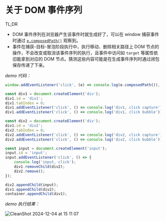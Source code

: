 # 关于 DOM 事件序列

TL;DR

- DOM 事件序列在浏览器产生该事件时就生成好了，可以在 window 捕获事件时通过 [`e.composedPath()`](https://stackoverflow.com/questions/26195091/determine-event-path-in-dom-event-bubbling) 观察到。
- 事件在捕获-目标-冒泡阶段执行中，执行移动、删除相关路径上 DOM 节点的操作，不会改变或取消该事件序列的执行，且事件中访问如 `target` 等属性依旧能拿到对应的 DOM 节点。猜测这些内容可能是在生成事件序列时通过闭包保存传递了下来。

_demo 代码：_

```ts
window.addEventListener('click', (e) => console.log(e.composedPath()), true);

const div1 = document.createElement('div');
div1.id = 'div1';
div1.tabIndex = 0;
div1.addEventListener('click', () => console.log('div1, click capture'), true);
div1.addEventListener('click', () => console.log('div1, click bubble'));

const div2 = document.createElement('div');
div1.id = 'div2';
div2.tabIndex = 0;
div2.addEventListener('click', () => console.log('div2, click capture'), true);
div2.addEventListener('click', () => console.log('div2, click bubble'));

const input = document.createElement('input');
input.id = 'input';
input.addEventListener('click', () => {
    console.log('input, click');
    div1.removeChild(div2);
    div2.remove();
});

div2.appendChild(input);
div1.appendChild(div2);
container.appendChild(div1);
```

_demo 执行结果：_

![CleanShot 2024-12-04 at 15 11 07](https://github.com/user-attachments/assets/8f849640-bcb2-4483-a7c9-cfcc01b03b12)

